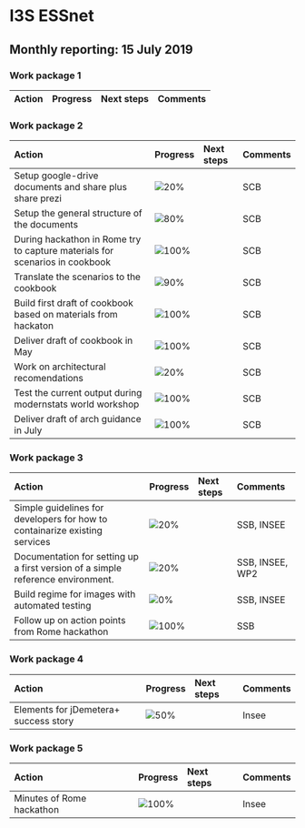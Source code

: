 # I3S ESSnet

## Monthly reporting: 15 July 2019

### Work package 1

| Action  | Progress | Next steps | Comments |
|:--|:--|:--|:--|



### Work package 2

| Action  | Progress | Next steps | Comments |
|:--|:--|:--|:--|
|Setup google-drive documents and share plus share prezi|![20%](https://progress-bar.dev/20)||SCB|
|Setup the general structure of the documents|![80%](https://progress-bar.dev/80)||SCB|
|During hackathon in Rome try to capture materials for scenarios in cookbook |![100%](https://progress-bar.dev/100)||SCB|
|Translate the scenarios to the cookbook |![90%](https://progress-bar.dev/90)||SCB|
|Build first draft of cookbook based on materials from hackaton |![100%](https://progress-bar.dev/100)||SCB|
|Deliver draft of cookbook in May |![100%](https://progress-bar.dev/100)||SCB|
|Work on architectural recomendations |![20%](https://progress-bar.dev/20)||SCB|
|Test the current output during modernstats world workshop |![100%](https://progress-bar.dev/100)||SCB|
|Deliver draft of arch guidance in July |![100%](https://progress-bar.dev/100)||SCB|


### Work package 3

| Action  | Progress | Next steps | Comments |
|:--|:--|:--|:--|
|Simple guidelines for developers for how to containarize existing services|![20%](https://progress-bar.dev/20)||SSB, INSEE|
|Documentation for setting up a first version of a simple reference environment. |![20%](https://progress-bar.dev/20)||SSB, INSEE, WP2|
|Build regime for images with automated testing|![0%](https://progress-bar.dev/0)||SSB, INSEE|
|Follow up on action points from Rome hackathon|![100%](https://progress-bar.dev/50)||SSB|


### Work package 4

| Action  | Progress | Next steps | Comments |
|:--|:--|:--|:--|
| Elements for jDemetera+ success story | ![50%](https://progress-bar.dev/50) |  | Insee |



### Work package 5

| Action  | Progress | Next steps | Comments |
|:--|:--|:--|:--|
| Minutes of Rome hackathon | ![100%](https://progress-bar.dev/100) |  | Insee |
